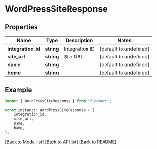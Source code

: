 # WordPressSiteResponse


## Properties

Name | Type | Description | Notes
------------ | ------------- | ------------- | -------------
**integration_id** | **string** | Integration ID | [default to undefined]
**site_url** | **string** | Site URL | [default to undefined]
**name** | **string** |  | [default to undefined]
**home** | **string** |  | [default to undefined]

## Example

```typescript
import { WordPressSiteResponse } from 'flowhunt';

const instance: WordPressSiteResponse = {
    integration_id,
    site_url,
    name,
    home,
};
```

[[Back to Model list]](../README.md#documentation-for-models) [[Back to API list]](../README.md#documentation-for-api-endpoints) [[Back to README]](../README.md)
